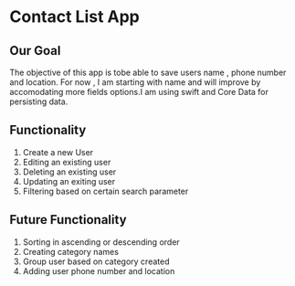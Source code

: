 #  Contact List App

## Our Goal

The objective of this app is tobe able to save users name , phone number and location. For now , I am starting with name and will improve by accomodating more fields options.I am using swift and Core Data for persisting data.

## Functionality
 1. Create a new User
 2. Editing an existing user 
 3. Deleting an existing user 
 4. Updating an exiting user
 5. Filtering based on certain search parameter
 
 
 ## Future Functionality
   1. Sorting in ascending or descending order
   2. Creating category names 
   3. Group user based on category created
   4. Adding user phone number and location 
  
